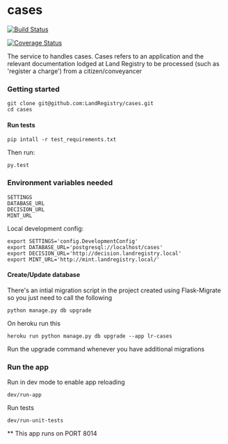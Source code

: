cases
=====

[![Build Status](https://travis-ci.org/LandRegistry/cases.svg)](https://travis-ci.org/LandRegistry/cases)

[![Coverage Status](https://img.shields.io/coveralls/LandRegistry/cases.svg)](https://coveralls.io/r/LandRegistry/cases)


The service to handles cases. Cases refers to an application and the relevant documentation lodged at Land Registry to be processed (such as 'register a charge') from a citizen/conveyancer


### Getting started

```
git clone git@github.com:LandRegistry/cases.git
cd cases
```

#### Run tests

```
pip intall -r test_requirements.txt
```

Then run:

```
py.test
```

### Environment variables needed

```
SETTINGS
DATABASE_URL
DECISION_URL
MINT_URL
```

Local development config:

```
export SETTINGS='config.DevelopmentConfig'
export DATABASE_URL='postgresql://localhost/cases'
export DECISION_URL='http://decision.landregistry.local'
export MINT_URL='http://mint.landregistry.local/'
```

#### Create/Update database

There's an intial migration script in the project created using Flask-Migrate so you just need to call the following

```
python manage.py db upgrade
```

On heroku run this
```
heroku run python manage.py db upgrade --app lr-cases
```

Run the upgrade command whenever you have additional migrations

### Run the app

Run in dev mode to enable app reloading

```
dev/run-app
```

Run tests

```
dev/run-unit-tests
```

** This app runs on PORT 8014

